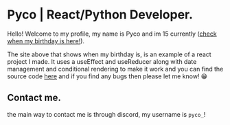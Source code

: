 # Pyco | React/Python Developer.

Hello! Welcome to my profile, my name is Pyco and im 15 currently ([check when my birthday is here!](https://5xstkp.csb.app/)).

The site above that shows when my birthday is, is an example of a react project I made. It uses a useEffect and useReducer along with date management and conditional rendering to make it work and you can find the source code [here](https://codesandbox.io/p/sandbox/frosty-leaf-5xstkp?file=%2Fsrc%2FTimer.js%3A24%2C1) and if you find any bugs then please let me know! <span>😁</span>
<br>
## Contact me.
the main way to contact me is through discord, my username is `pyco_`!

